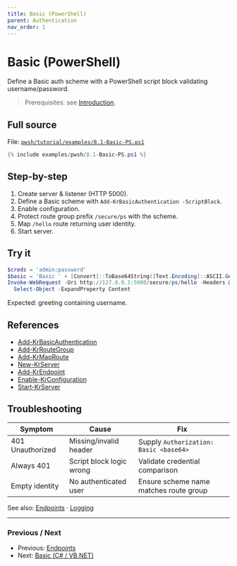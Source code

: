 ```yaml
---
title: Basic (PowerShell)
parent: Authentication
nav_order: 1
---
```


# Basic (PowerShell)

Define a Basic auth scheme with a PowerShell script block validating username/password.

> Prerequisites: see [Introduction][Introduction].

## Full source

File: [`pwsh/tutorial/examples/8.1-Basic-PS.ps1`][8.1-Basic-PS.ps1]

```powershell
{% include examples/pwsh/8.1-Basic-PS.ps1 %}
```

## Step-by-step

1. Create server & listener (HTTP 5000).
2. Define a Basic scheme with `Add-KrBasicAuthentication -ScriptBlock`.
3. Enable configuration.
4. Protect route group prefix `/secure/ps` with the scheme.
5. Map `/hello` route returning user identity.
6. Start server.

## Try it

```powershell
$creds = 'admin:password'
$basic = 'Basic ' + [Convert]::ToBase64String([Text.Encoding]::ASCII.GetBytes($creds))
Invoke-WebRequest -Uri http://127.0.0.1:5000/secure/ps/hello -Headers @{ Authorization = $basic } |
  Select-Object -ExpandProperty Content
```

Expected: greeting containing username.

## References

- [Add-KrBasicAuthentication][Add-KrBasicAuthentication]
- [Add-KrRouteGroup][Add-KrRouteGroup]
- [Add-KrMapRoute][Add-KrMapRoute]
- [New-KrServer][New-KrServer]
- [Add-KrEndpoint][Add-KrEndpoint]
- [Enable-KrConfiguration][Enable-KrConfiguration]
- [Start-KrServer][Start-KrServer]

## Troubleshooting

| Symptom          | Cause                    | Fix                                    |
| ---------------- | ------------------------ | -------------------------------------- |
| 401 Unauthorized | Missing/invalid header   | Supply `Authorization: Basic <base64>` |
| Always 401       | Script block logic wrong | Validate credential comparison         |
| Empty identity   | No authenticated user    | Ensure scheme name matches route group |

See also: [Endpoints](../7.endpoints/index) · [Logging](../5.logging/1.Simple-Logging)

---

### Previous / Next

- Previous: [Endpoints][Prev]
- Next: [Basic (C# / VB.NET)][Next]

[8.1-Basic-PS.ps1]: /pwsh/tutorial/examples/8.1-Basic-PS.ps1
[Add-KrBasicAuthentication]: /pwsh/cmdlets/Add-KrBasicAuthentication
[Add-KrRouteGroup]: /pwsh/cmdlets/Add-KrRouteGroup
[Add-KrMapRoute]: /pwsh/cmdlets/Add-KrMapRoute
[New-KrServer]: /pwsh/cmdlets/New-KrServer
[Add-KrEndpoint]: /pwsh/cmdlets/Add-KrEndpoint
[Enable-KrConfiguration]: /pwsh/cmdlets/Enable-KrConfiguration
[Start-KrServer]: /pwsh/cmdlets/Start-KrServer
[Introduction]: ../1.introduction/index#prerequisites
[Prev]: ../7.endpoints/index
[Next]: ./2.Basic-MultiLang

